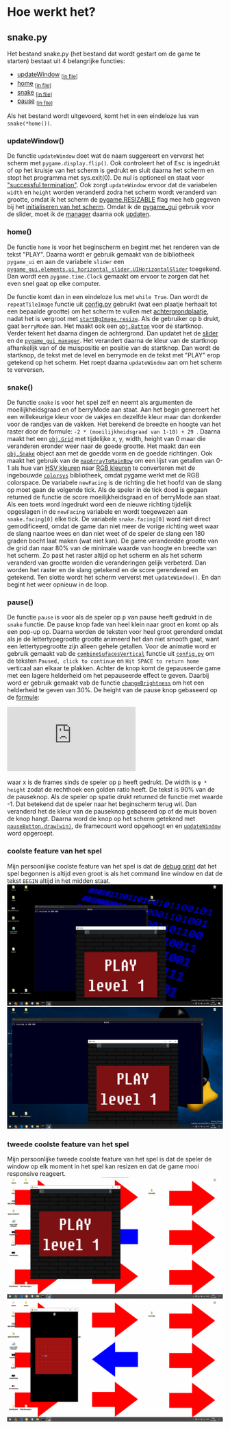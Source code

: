 # Hoe werkt het?

## snake.py
Het bestand snake.py (het bestand dat wordt gestart om de game te starten) bestaat uit 4 belangrijke functies:
 - [updateWindow](README.nl.md#updateWindow) <sub>\[[in file](snake.py#L40)\]</sub>
 - [home](README.nl.md#home) <sub>\[[in file](snake.py#L71)\]</sub>
 - [snake](README.nl.md#snake) <sub>\[[in file](snake.py#L148)\]</sub>
 - [pause](README.nl.md#pause) <sub>\[[in file](snake.py#L224)\]</sub>

Als het bestand wordt uitgevoerd, komt het in een eindeloze lus van `snake(*home())`.

### updateWindow()
De functie `updateWindow` doet wat de naam suggereert en ververst het scherm met `pygame.display.flip()`. Ook controleert het of <kbd>Esc</kbd> is ingedrukt of op het kruisje van het scherm is gedrukt en sluit daarna het scherm en stopt het programma met sys.exit(0). De nul is optioneel en staat voor ["successful termination"](https://docs.python.org/3/library/sys.html#sys.exit). Ook zorgt `updateWindow` ervoor dat de variabelen `width` en `height` worden veranderd zodra het scherm wordt veranderd van grootte, omdat ik het scherm de [pygame.RESIZABLE](http://www.pygame.org/docs/ref/display.html#pygame.display.set_mode) flag mee heb gegeven bij het [initialiseren van het scherm](https://github.com/Wouterr0/Snake/blob/master/snake.py#L35). Omdat ik de [pygame_gui](https://github.com/MyreMylar/pygame_gui) gebruik voor de slider, moet ik de [manager](https://pygame-gui.readthedocs.io/en/latest/pygame_gui.html#pygame_gui.ui_manager.UIManager) daarna ook [updaten](https://pygame-gui.readthedocs.io/en/latest/pygame_gui.html#pygame_gui.ui_manager.UIManager.update).

### home()
De functie `home` is voor het beginscherm en begint met het renderen van de tekst "PLAY". Daarna wordt er gebruik gemaakt van de bibliotheek `pygame_ui` en aan de variabele `slider` een [`pygame_gui.elements.ui_horizontal_slider.UIHorizontalSlider`](https://pygame-gui.readthedocs.io/en/latest/pygame_gui.elements.html#module-pygame_gui.elements.ui_horizontal_slider) toegekend. Dan wordt een `pygame.time.Clock` gemaakt om ervoor te zorgen dat het even snel gaat op elke computer.

De functie komt dan in een eindeloze lus met `while True`. Dan wordt de `repeatTileImage` functie uit [config.py](./config.py#L33) gebruikt (wat een plaatje herhaalt tot een bepaalde grootte) om het scherm te vullen met [achtergrondplaatje](assets/brick.png), nadat het is vergroot met [`startBgImage.resize`](https://pillow.readthedocs.io/en/3.1.x/reference/Image.html#PIL.Image.Image.resize). Als de gebruiker op <kbd>b</kbd> drukt, gaat `berryMode` aan. Het maakt ook een [`obj.Button`](objects.py#L182) voor de startknop. Verder tekent het daarna dingen de achtergrond. Dan updatet het de [slider](https://pygame-gui.readthedocs.io/en/latest/pygame_gui.elements.html#module-pygame_gui.elements.ui_horizontal_slider) en de [`pygame_gui manager`](https://pygame-gui.readthedocs.io/en/latest/pygame_gui.html#pygame_gui.ui_manager.UIManager). Het verandert daarna de kleur van de startknop afhankelijk van of de muispositie en positie van de startknop. Dan wordt de startknop, de tekst met de level en berrymode en de tekst met "PLAY" erop getekend op het scherm. Het roept daarna `updateWindow` aan om het scherm te verversen.

### snake()
De functie `snake` is voor het spel zelf en neemt als argumenten de moeilijkheidsgraad en of berryMode aan staat. Aan het begin genereert het een willekeurige kleur voor de vakjes en dezelfde kleur maar dan donkerder voor de randjes van de vakken. Het berekend de breedte en hoogte van het raster door de formule: `-2 * (moeilijkheidsgraad van 1-10) + 29 `. Daarna maakt het een [`obj.Grid`](objects.py#L31) met tijdelijke x, y, width, height van 0 maar die veranderen eronder weer naar de goede grootte. Het maakt dan een [`obj.Snake`](objects.py#L92) object aan met de goedde vorm en de goedde richtingen. Ook maakt het gebruik van de [`mapArrayToRainBow`](config.py#L54) om een lijst van getallen van 0-1 als hue van [HSV kleuren](https://en.wikipedia.org/wiki/HSL_and_HSV) naar [RGB kleuren](https://en.wikipedia.org/wiki/RGB_color_model) te converteren met de ingebouwde [`colorsys`](https://docs.python.org/3.8/library/colorsys.html) bibliotheek, omdat pygame werkt met de RGB colorspace. De variabele `newFacing` is de richting die het hoofd van de slang op moet gaan de volgende tick. Als de speler in de tick dood is gegaan returned de functie de score moeilijkheidsgraad en of berryMode aan staat. Als een toets word ingedrukt word een de nieuwe richting tijdelijk opgeslagen in de `newFacing` variabele en wordt toegewezen aan `snake.facing[0]` elke tick. De variabele `snake.facing[0]` word niet direct gemodificeerd, omdat de game dan niet meer de vorige richting weet waar de slang naartoe wees en dan niet weet of de speler de slang een 180 graden bocht laat maken (wat niet kan). De game veranderdde grootte van de grid dan naar 80% van de minimale waarde van hoogte en breedte van het scherm. Zo past het raster altijd op het scherm en als het scherm veranderd van grootte worden die veranderingen gelijk verbeterd. Dan worden het raster en de slang getekend en de score gerendered en getekend. Ten slotte wordt het scherm ververst met `updateWindow()`. En dan begint het weer opnieuw in de loop.

### pause()
De functie `pause` is voor als de speler op <kbd>p</kbd> van pause heeft gedrukt in de `snake` functie. De pause knop fade van heel klein naar groot en komt op als een pop-up op. Daarna worden de teksten voor heel groot gerenderd omdat als je de lettertypegrootte grootte animeerd het dan niet smooth gaat, want een lettertypegrootte zijn alleen gehele getallen. Voor de animatie word er gebruik gemaakt vab de [`combineSufacesVertical`](config.py#L25) functie uit [`config.py`](config.py) om de teksten `Paused, click to continue` en `Hit SPACE to return home` verticaal aan elkaar te plakken. Achter de knop komt de gepauseerde game met een lagere helderheid om het pepauseerde effect te geven. Daarbij word er gebruik gemaakt vab de functie [`changeBrightness`](config.py#L22) om het een helderheid te geven van 30%. De height van de pause knop gebaseerd op de [formule](https://www.desmos.com/calculator/xwd1igu7zd):

![equation](https://latex.codecogs.com/gif.latex?hoogte%3D50%5Csin%5Cleft%28%5Cfrac%7Bx%7D%7B10%7D%5Cright%29%5Ccdot1.03%5E%7B-x%7D&plus;%5Cleft%28100-1000%5Cfrac%7B1%7D%7B2x%7D%5Cright%29)

waar x is de frames sinds de speler op <kbd>p</kbd> heeft gedrukt. De width is `φ * height` zodat de rechthoek een golden ratio heeft. De tekst is 90% van de de pauseknop. Als de speler op spatie drukt returned de functie met waarde -1. Dat betekend dat de speler naar het beginscherm terug wil. Dan veranderd het de kleur van de pauseknop gebaseerd op of de muis boven de knop hangt. Daarna word de knop op het scherm getekend met [`pauseButton.draw(win)`](snake.py#L282), de framecount word opgehoogt en en [`updateWindow`](snake.py#L40) word opgeroept.

### coolste feature van het spel
Mijn persoonlijke coolste feature van het spel is dat de [debug print](snake.py#L32) dat het spel begonnen is altijd even groot is als het command line window en dat de tekst `BEGIN` altijd in het midden staat.
![example1](reference_images/example1.png)
![example2](reference_images/example2.png)

### tweede coolste feature van het spel
Mijn persoonlijke tweede coolste feature van het spel is dat de speler de window op elk moment in het spel kan resizen en dat de game mooi responsive reageert.
![2example1](reference_images/2example1.png)
![2example2](reference_images/2example2.png)
